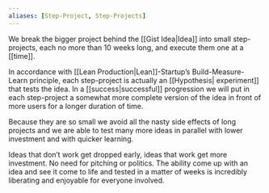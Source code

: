 ```yaml
---
aliases: [Step-Project, Step-Projects]
---
```


We break the bigger project behind the [[Gist Idea|Idea]] into small step-projects, each no more than 10 weeks long, and execute them one at a [[time]].

In accordance with [[Lean Production|Lean]]-Startup’s Build-Measure-Learn principle, each step-project is actually an [[Hypothesis| experiment]] that tests the idea. In a [[success|successful]] progression we will put in each step-project a somewhat more complete version of the idea in front of more users for a longer duration of time.

Because they are so small we avoid all the nasty side effects of long projects and we are able to test many more ideas in parallel with lower investment and with quicker learning.

Ideas that don’t work get dropped early, ideas that work get more investment. No need for pitching or politics. The ability come up with an idea and see it come to life and tested in a matter of weeks is incredibly liberating and enjoyable for everyone involved.
